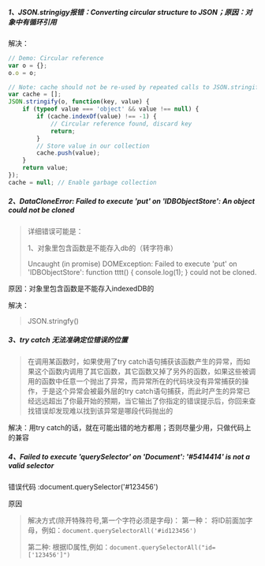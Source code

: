 ##### 1、JSON.stringigy报错：Converting circular structure to JSON；原因：对象中有循环引用

解决：

```javascript
// Demo: Circular reference
var o = {};
o.o = o;

// Note: cache should not be re-used by repeated calls to JSON.stringify.
var cache = [];
JSON.stringify(o, function(key, value) {
    if (typeof value === 'object' && value !== null) {
        if (cache.indexOf(value) !== -1) {
            // Circular reference found, discard key
            return;
        }
        // Store value in our collection
        cache.push(value);
    }
    return value;
});
cache = null; // Enable garbage collection
```

##### 2、DataCloneError: Failed to execute 'put' on 'IDBObjectStore': An object could not be cloned

> 详细错误可能是：
>
> 1、对象里包含函数是不能存入db的（转字符串）
>
> Uncaught (in promise) DOMException: Failed to execute 'put' on 'IDBObjectStore': function tttt() {
>         console.log(1);
>       } could not be cloned.

原因：对象里包含函数是不能存入indexedDB的

解决：

> JSON.stringfy()

##### 3、try catch 无法准确定位错误的位置

> 在调用某函数时，如果使用了try catch语句捕获该函数产生的异常，而如果这个函数内调用了其它函数，其它函数又掉了另外的函数，如果这些被调用的函数中任意一个抛出了异常，而异常所在的代码块没有异常捕获的操作，于是这个异常会被最外层的try catch语句捕获，而此时产生的异常已经远远超出了你最开始的预期，当它输出了你指定的错误提示后，你回来查找错误却发现难以找到该异常是哪段代码抛出的

解决：用try catch的话，就在可能出错的地方都用；否则尽量少用，只做代码上的兼容

##### 4、Failed to execute 'querySelector' on 'Document': '#5414414' is not a valid selector

错误代码 :document.querySelector('#123456')

原因

> 解决方式(除开特殊符号,第一个字符必须是字母)：
> 第一种：
> 将ID前面加字母，例如：`document.querySelectorAll('#id123456')`
>
> 第二种:
> 根据ID属性,例如：`document.querySelectorAll("id=['123456']")`

